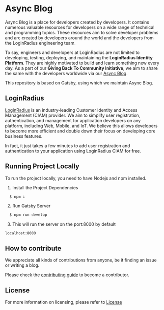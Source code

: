 # Async Blog

Async Blog is a place for developers created by developers. It contains numerous valuable resources for developers on a wide range of technical and programming topics. These resources aim to solve developer problems and are created by developers around the world and the developers from the LoginRadius engineering team.

To say, engineers and developers at LoginRadius are not limited to developing, testing, deploying, and maintaining the **LoginRadius Identity Platform**. They are highly motivated to build and learn something new every day. As a part of our **Giving Back To Community Initiative**, we aim to share the same with the developers worldwide via our [Async Blog](https://www.loginradius.com/blog/async).

This repository is based on Gatsby, using which we maintain Async Blog.

## LoginRadius

[LoginRadius](https://www.loginradius.com/) is an industry-leading Customer Identity and Access Management (CIAM) provider. We aim to simplify user registration, authentication, and management for application developers on any platform, including Web, Mobile, and IoT. We believe this allows developers to become more efficient and double down their focus on developing core business features.

In fact, it just takes a few minutes to add user registration and authentication to your application using LoginRadius CIAM for free.

## Running Project Locally

To run the project locally, you need to have Nodejs and npm installed.

1. Install the Project Dependencies

```bash
  $ npm i
```

2. Run Gatsby Server

```bash
  $ npm run develop
```

3. This will run the server on the port:8000 by default

```
localhost:8000
```

## How to contribute

We appreciate all kinds of contributions from anyone, be it finding an issue or writing a blog.

Please check the [contributing guide](CONTRIBUTING.md) to become a contributor.

## License

For more information on licensing, please refer to [License](https://github.com/LoginRadius/engineering-portal/blob/master/LICENSE)
